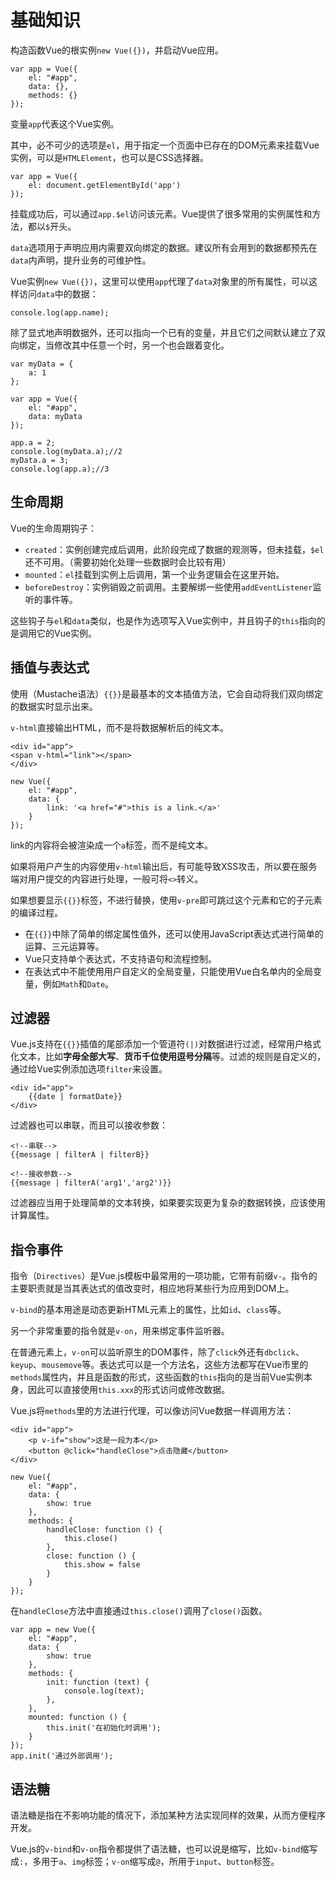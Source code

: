 ﻿# 基础知识 #

构造函数Vue的根实例`new Vue({})`，并启动Vue应用。

    var app = Vue({
        el: "#app",
        data: {},
        methods: {}
    });
    
变量`app`代表这个Vue实例。

其中，必不可少的选项是`el`，用于指定一个页面中已存在的DOM元素来挂载Vue实例，可以是`HTMLElement`，也可以是CSS选择器。

    var app = Vue({
        el: document.getElementById('app')
    });
        
挂载成功后，可以通过`app.$el`访问该元素。Vue提供了很多常用的实例属性和方法，都以`$`开头。

`data`选项用于声明应用内需要双向绑定的数据。建议所有会用到的数据都预先在`data`内声明，提升业务的可维护性。

Vue实例`new Vue({})`，这里可以使用`app`代理了`data`对象里的所有属性，可以这样访问`data`中的数据：

    console.log(app.name);
    
除了显式地声明数据外，还可以指向一个已有的变量，并且它们之间默认建立了双向绑定，当修改其中任意一个时，另一个也会跟着变化。

    var myData = {
        a: 1
    };
    
    var app = Vue({
        el: "#app",
        data: myData
    });
    
    app.a = 2;
    console.log(myData.a);//2
    myData.a = 3;
    console.log(app.a);//3
    
## 生命周期 ##

Vue的生命周期钩子：

- `created`：实例创建完成后调用，此阶段完成了数据的观测等，但未挂载，`$el`还不可用。（需要初始化处理一些数据时会比较有用）
- `mounted`：`el`挂载到实例上后调用，第一个业务逻辑会在这里开始。
- `beforeDestroy`：实例销毁之前调用。主要解绑一些使用`addEventListener`监听的事件等。

这些钩子与`el`和`data`类似，也是作为选项写入Vue实例中，并且钩子的`this`指向的是调用它的Vue实例。

## 插值与表达式 ##

使用（Mustache语法）`{{}}`是最基本的文本插值方法，它会自动将我们双向绑定的数据实时显示出来。

`v-html`直接输出HTML，而不是将数据解析后的纯文本。

    <div id="app">
    <span v-html="link"></span>
    </div>
    
    new Vue({
        el: "#app",
        data: {
            link: '<a href="#">this is a link.</a>'
        }
    });

link的内容将会被渲染成一个`a`标签，而不是纯文本。

如果将用户产生的内容使用`v-html`输出后，有可能导致XSS攻击，所以要在服务端对用户提交的内容进行处理，一般可将`<>`转义。

如果想要显示`{{}}`标签，不进行替换，使用`v-pre`即可跳过这个元素和它的子元素的编译过程。

- 在`{{}}`中除了简单的绑定属性值外，还可以使用JavaScript表达式进行简单的运算、三元运算等。
- Vue只支持单个表达式，不支持语句和流程控制。
- 在表达式中不能使用用户自定义的全局变量，只能使用Vue白名单内的全局变量，例如`Math`和`Date`。

## 过滤器 ##

Vue.js支持在`{{}}`插值的尾部添加一个管道符`(|)`对数据进行过滤，经常用户格式化文本，比如**字母全部大写**、**货币千位使用逗号分隔**等。过滤的规则是自定义的，通过给Vue实例添加选项`filter`来设置。

    <div id="app">
        {{date | formatDate}}
    </div>

过滤器也可以串联，而且可以接收参数：

    <!--串联-->
    {{message | filterA | filterB}}
    
    <!--接收参数-->
    {{message | filterA('arg1','arg2')}}

过滤器应当用于处理简单的文本转换，如果要实现更为复杂的数据转换，应该使用计算属性。

## 指令事件 ##

指令（`Directives`）是Vue.js模板中最常用的一项功能，它带有前缀`v-`。指令的主要职责就是当其表达式的值改变时，相应地将某些行为应用到DOM上。

`v-bind`的基本用途是动态更新HTML元素上的属性，比如`id`、`class`等。

另一个非常重要的指令就是`v-on`，用来绑定事件监听器。

在普通元素上，`v-on`可以监听原生的DOM事件，除了`click`外还有`dbclick`、`keyup`、`mousemove`等。表达式可以是一个方法名，这些方法都写在Vue市里的`methods`属性内，并且是函数的形式，这些函数的`this`指向的是当前Vue实例本身，因此可以直接使用`this.xxx`的形式访问或修改数据。

Vue.js将`methods`里的方法进行代理，可以像访问Vue数据一样调用方法：

    <div id="app">
        <p v-if="show">这是一段为本</p>
        <button @click="handleClose">点击隐藏</button>
    </div>
    
    new Vue({
        el: "#app",
        data: {
            show: true
        },
        methods: {
            handleClose: function () {
                this.close()
            },
            close: function () {
                this.show = false
            }
        }
    });

在`handleClose`方法中直接通过`this.close()`调用了`close()`函数。

    var app = new Vue({
        el: "#app",
        data: {
            show: true
        },
        methods: {
            init: function (text) {
                console.log(text);
            },
        },
        mounted: function () {
            this.init('在初始化时调用');
        }
    });
    app.init('通过外部调用');

## 语法糖 ##

语法糖是指在不影响功能的情况下，添加某种方法实现同样的效果，从而方便程序开发。

Vue.js的`v-bind`和`v-on`指令都提供了语法糖，也可以说是缩写，比如`v-bind`缩写成`:`，多用于`a`、`img`标签；`v-on`缩写成`@`，所用于`input`、`button`标签。
